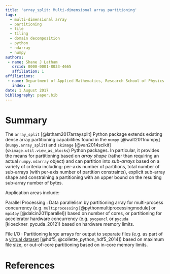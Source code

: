 ```yaml
---
title: 'array_split: Multi-dimensional array partitioning'
tags:
  - multi-dimensional array
  - partitioning
  - tile
  - tiling
  - domain decomposition
  - python
  - ndarray
  - numpy
authors:
 - name: Shane J Latham
   orcid: 0000-0001-8033-4665
   affiliation: 1
affiliations:
 - name: Department of Applied Mathematics, Research School of Physics and Engineering, The Australian National University
   index: 1
date: 1 August 2017
bibliography: paper.bib
---
```


# Summary

The `array_split` [@latham2017arraysplit] Python package extends existing dense
array partitioning capabilities found in the `numpy` [@walt2011numpy] (`numpy.array_split`)
and `skimage` [@van2014scikit] (`skimage.util.view_as_blocks`) Python packages.
In particular, it provides the means for partitioning
based on *array shape* (rather than requiring an actual `numpy.ndarray` object)
and can partition into *sub-arrays* based on a variety of criteria including:
per-axis number of partitions, total number of sub-arrays (with per-axis
number of partition constraints), explicit sub-array shape and constraining a
partitioning with an upper bound on the resulting sub-array number of bytes.

Application areas include:

Parallel Processing
:   Data parallelism by partitioning array for multi-process concurrency
    (e.g. `multiprocessing` [@pythonmultiprocessingmodule] or `mpi4py` [@dalcin2011parallel])
    based on number of cores,
    or partitioning for accelerator hardware concurrency
    (e.g. `pyopencl` or `pycuda` [kloeckner_pycuda_2012]) based on hardware memory limits.

File I/O
:   Partitioning large arrays for output to separate files
    (e.g. as part of a
    [virtual dataset](https://support.hdfgroup.org/HDF5/docNewFeatures/NewFeaturesVirtualDatasetDocs.html "HDF5 Virtual Dataset (VDS) Documentation")
    [@hdf5, @collette_python_hdf5_2014]) based on maximum file size, or out-of-core partitioning
    based on in-core memory limits.

# References